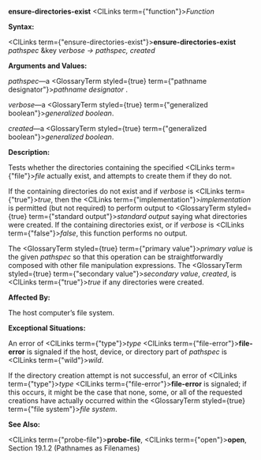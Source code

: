 **ensure-directories-exist** <ClLinks  term={"function"}><i>Function</i></ClLinks> 



**Syntax:** 



<ClLinks  term={"ensure-directories-exist"}><b>ensure-directories-exist</b></ClLinks> *pathspec* &amp;key *verbose → pathspec, created* 



**Arguments and Values:** 



*pathspec*—a <GlossaryTerm styled={true} term={"pathname designator"}><i>pathname designator</i></GlossaryTerm> . 



*verbose*—a <GlossaryTerm styled={true} term={"generalized boolean"}><i>generalized boolean</i></GlossaryTerm>. 



*created*—a <GlossaryTerm styled={true} term={"generalized boolean"}><i>generalized boolean</i></GlossaryTerm>. 



**Description:** 



Tests whether the directories containing the specified <ClLinks  term={"file"}><i>file</i></ClLinks> actually exist, and attempts to create them if they do not. 



If the containing directories do not exist and if *verbose* is <ClLinks  term={"true"}><i>true</i></ClLinks>, then the <ClLinks  term={"implementation"}><i>implementation</i></ClLinks> is permitted (but not required) to perform output to <GlossaryTerm styled={true} term={"standard output"}><i>standard output</i></GlossaryTerm> saying what directories were created. If the containing directories exist, or if *verbose* is <ClLinks  term={"false"}><i>false</i></ClLinks>, this function performs no output. 







 



 



The <GlossaryTerm styled={true} term={"primary value"}><i>primary value</i></GlossaryTerm> is the given *pathspec* so that this operation can be straightforwardly composed with other file manipulation expressions. The <GlossaryTerm styled={true} term={"secondary value"}><i>secondary value</i></GlossaryTerm>, *created*, is <ClLinks  term={"true"}><i>true</i></ClLinks> if any directories were created. 



**Affected By:** 



The host computer’s file system. 



**Exceptional Situations:** 



An error of <ClLinks  term={"type"}><i>type</i></ClLinks> <ClLinks  term={"file-error"}><b>file-error</b></ClLinks> is signaled if the host, device, or directory part of *pathspec* is <ClLinks  term={"wild"}><i>wild</i></ClLinks>. 



If the directory creation attempt is not successful, an error of <ClLinks  term={"type"}><i>type</i></ClLinks> <ClLinks  term={"file-error"}><b>file-error</b></ClLinks> is signaled; if this occurs, it might be the case that none, some, or all of the requested creations have actually occurred within the <GlossaryTerm styled={true} term={"file system"}><i>file system</i></GlossaryTerm>. 



**See Also:** 



<ClLinks  term={"probe-file"}><b>probe-file</b></ClLinks>, <ClLinks  term={"open"}><b>open</b></ClLinks>, Section 19.1.2 (Pathnames as Filenames) 



